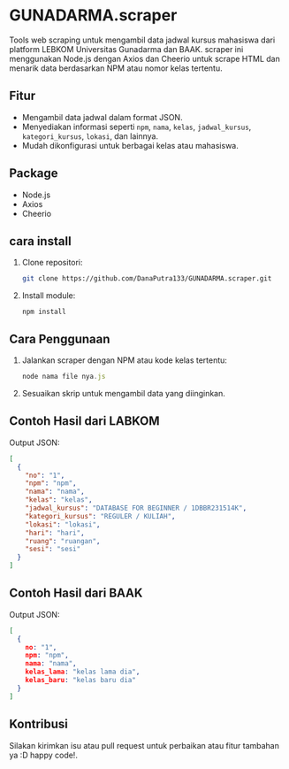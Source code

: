 # GUNADARMA.scraper

Tools web scraping untuk mengambil data jadwal kursus mahasiswa dari platform LEBKOM Universitas Gunadarma dan BAAK. scraper ini menggunakan Node.js dengan Axios dan Cheerio untuk scrape HTML dan menarik data berdasarkan NPM atau nomor kelas tertentu.

## Fitur

- Mengambil data jadwal dalam format JSON.
- Menyediakan informasi seperti `npm`, `nama`, `kelas`, `jadwal_kursus`, `kategori_kursus`, `lokasi`, dan lainnya.
- Mudah dikonfigurasi untuk berbagai kelas atau mahasiswa.

## Package

- Node.js
- Axios
- Cheerio

## cara install

1. Clone repositori:

   ```bash
   git clone https://github.com/DanaPutra133/GUNADARMA.scraper.git
   ```

2. Install module:

   ```
   npm install
   ```

## Cara Penggunaan

1. Jalankan scraper dengan NPM atau kode kelas tertentu:

   ```javascript
   node nama file nya.js
   ```

2. Sesuaikan skrip untuk mengambil data yang diinginkan.

## Contoh Hasil dari LABKOM

Output JSON:

```json
[
  {
    "no": "1",
    "npm": "npm",
    "nama": "nama",
    "kelas": "kelas",
    "jadwal_kursus": "DATABASE FOR BEGINNER / 1DBBR231514K",
    "kategori_kursus": "REGULER / KULIAH",
    "lokasi": "lokasi",
    "hari": "hari",
    "ruang": "ruangan",
    "sesi": "sesi"
  }
]
```

## Contoh Hasil dari BAAK

Output JSON:

```json
[
  {
    no: "1",
    npm: "npm",
    nama: "nama",
    kelas_lama: "kelas lama dia",
    kelas_baru: "kelas baru dia"
  }
]
```

## Kontribusi

Silakan kirimkan isu atau pull request untuk perbaikan atau fitur tambahan ya :D happy code!.

